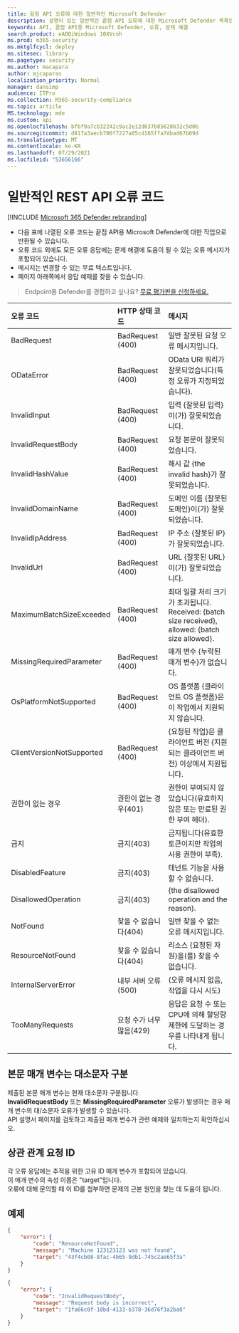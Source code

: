 ```yaml
---
title: 끝점 API 오류에 대한 일반적인 Microsoft Defender
description: 설명이 있는 일반적인 끝점 API 오류에 대한 Microsoft Defender 목록입니다.
keywords: API, 끝점 API용 Microsoft Defender, 오류, 문제 해결
search.product: eADQiWindows 10XVcnh
ms.prod: m365-security
ms.mktglfcycl: deploy
ms.sitesec: library
ms.pagetype: security
ms.author: macapara
author: mjcaparas
localization_priority: Normal
manager: dansimp
audience: ITPro
ms.collection: M365-security-compliance
ms.topic: article
MS.technology: mde
ms.custom: api
ms.openlocfilehash: bfbf9a7cb32242c9ac2e12d637b85628632c5d0b
ms.sourcegitcommit: d817a3aecb700f7227a05cd165ffa7dbad67b09d
ms.translationtype: MT
ms.contentlocale: ko-KR
ms.lasthandoff: 07/29/2021
ms.locfileid: "53656166"
---
```

# <a name="common-rest-api-error-codes"></a>일반적인 REST API 오류 코드

[!INCLUDE [Microsoft 365 Defender rebranding](../../includes/microsoft-defender.md)]


* 다음 표에 나열된 오류 코드는 끝점 API용 Microsoft Defender에 대한 작업으로 반환될 수 있습니다.
* 오류 코드 외에도 모든 오류 응답에는 문제 해결에 도움이 될 수 있는 오류 메시지가 포함되어 있습니다.
* 메시지는 변경할 수 있는 무료 텍스트입니다.
* 페이지 아래쪽에서 응답 예제를 찾을 수 있습니다.

> Endpoint용 Defender를 경험하고 싶나요? [무료 평가판을 신청하세요.](https://signup.microsoft.com/create-account/signup?products=7f379fee-c4f9-4278-b0a1-e4c8c2fcdf7e&ru=https://aka.ms/MDEp2OpenTrial?ocid=docs-wdatp-assignaccess-abovefoldlink)

오류 코드 |HTTP 상태 코드 |메시지 
:---|:---|:---
BadRequest | BadRequest (400) | 일반 잘못된 요청 오류 메시지입니다.
ODataError | BadRequest (400) | OData URI 쿼리가 잘못되었습니다(특정 오류가 지정되었습니다).
InvalidInput | BadRequest (400) | 입력 {잘못된 입력}이(가) 잘못되었습니다.
InvalidRequestBody | BadRequest (400) | 요청 본문이 잘못되었습니다.
InvalidHashValue | BadRequest (400) | 해시 값 {the invalid hash}가 잘못되었습니다.
InvalidDomainName | BadRequest (400) | 도메인 이름 {잘못된 도메인}이(가) 잘못되었습니다.
InvalidIpAddress | BadRequest (400) | IP 주소 {잘못된 IP}가 잘못되었습니다.
InvalidUrl | BadRequest (400) | URL {잘못된 URL}이(가) 잘못되었습니다.
MaximumBatchSizeExceeded | BadRequest (400) | 최대 일괄 처리 크기가 초과됩니다. Received: {batch size received}, allowed: {batch size allowed}.
MissingRequiredParameter | BadRequest (400) | 매개 변수 {누락된 매개 변수}가 없습니다.
OsPlatformNotSupported | BadRequest (400) | OS 플랫폼 {클라이언트 OS 플랫폼}은 이 작업에서 지원되지 않습니다.
ClientVersionNotSupported | BadRequest (400) | {요청된 작업}은 클라이언트 버전 {지원되는 클라이언트 버전} 이상에서 지원됩니다.
권한이 없는 경우 | 권한이 없는 경우(401) | 권한이 부여되지 않았습니다(유효하지 않은 또는 만료된 권한 부여 헤더).
금지 | 금지(403) | 금지됩니다(유효한 토큰이지만 작업의 사용 권한이 부족).
DisabledFeature | 금지(403) | 테넌트 기능을 사용할 수 없습니다.
DisallowedOperation | 금지(403) | {the disallowed operation and the reason}.
NotFound | 찾을 수 없습니다(404) | 일반 찾을 수 없는 오류 메시지입니다.
ResourceNotFound | 찾을 수 없습니다(404) | 리소스 {요청된 자원}을(를) 찾을 수 없습니다.
InternalServerError | 내부 서버 오류(500) | (오류 메시지 없음, 작업을 다시 시도)
TooManyRequests | 요청 수가 너무 많음(429) | 응답은 요청 수 또는 CPU에 의해 할당량 제한에 도달하는 경우를 나타내게 됩니다.

## <a name="body-parameters-are-case-sensitive"></a>본문 매개 변수는 대소문자 구분

제출된 본문 매개 변수는 현재 대소문자 구분됩니다.
<br>**InvalidRequestBody** 또는 **MissingRequiredParameter** 오류가 발생하는 경우 매개 변수의 대/소문자 오류가 발생할 수 있습니다.
<br>API 설명서 페이지를 검토하고 제출된 매개 변수가 관련 예제와 일치하는지 확인하십시오.

## <a name="correlation-request-id"></a>상관 관계 요청 ID

각 오류 응답에는 추적을 위한 고유 ID 매개 변수가 포함되어 있습니다.
<br>이 매개 변수의 속성 이름은 "target"입니다.
<br>오류에 대해 문의할 때 이 ID를 첨부하면 문제의 근본 원인을 찾는 데 도움이 됩니다.

## <a name="examples"></a>예제

```json
{
    "error": {
        "code": "ResourceNotFound",
        "message": "Machine 123123123 was not found",
        "target": "43f4cb08-8fac-4b65-9db1-745c2ae65f3a"
    }
}
```


```json
{
    "error": {
        "code": "InvalidRequestBody",
        "message": "Request body is incorrect",
        "target": "1fa66c0f-18bd-4133-b378-36d76f3a2ba0"
    }
}
```
